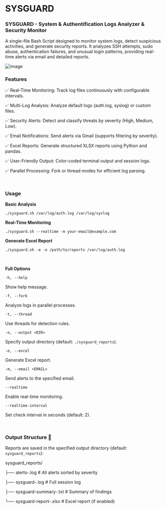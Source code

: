 # SYSGUARD

<h3>SYSGUARD - System & Authentification Logs Analyzer & Security Monitor</h3>

A single-file Bash Script designed to monitor system logs, detect suspicious activities, and generate security reports. It analyzes SSH attempts, sudo abuse, authentication failures, and unusual login patterns, providing real-time alerts via email and detailed reports.

![image](https://github.com/user-attachments/assets/02a94113-59ec-494f-b024-9a303015719d)


<h3>Features</h3>

✅ Real-Time Monitoring: Track log files continuously with configurable intervals.

✅ Multi-Log Analysis: Analyze default logs (auth.log, syslog) or custom files.

✅ Security Alerts: Detect and classify threats by severity (High, Medium, Low).

✅ Email Notifications: Send alerts via Gmail (supports filtering by severity).

✅ Excel Reports: Generate structured XLSX reports using Python and pandas.

✅ User-Friendly Output: Color-coded terminal output and session logs.

✅ Parallel Processing: Fork or thread modes for efficient log parsing.

</br>

<h3>Usage</h3>

**Basic Analysis**

```
./sysguard.sh /var/log/auth.log /var/log/syslog
```

**Real-Time Monitoring**

```
./sysguard.sh --realtime -m your-email@example.com
```

**Generate Excel Report**

```
./sysguard.sh -e -o /path/to/reports /var/log/auth.log
```

</br>

**Full Options**


`-h, --help`

Show help message.

`-f, --fork`

Analyze logs in parallel processes.

`-t, --thread`

Use threads for detection rules.

`-o, --output <DIR>`

Specify output directory (default:  `./sysguard_reports`).

`-e, --excel`

Generate Excel report.

`-m, --email <EMAIL>`

Send alerts to the specified email.

`--realtime`

Enable real-time monitoring.

`--realtime-interval`

Set check interval in seconds (default: 2).

</br>

<h3>Output Structure 📂</h3>


Reports are saved in the specified output directory (default:  `sysguard_reports`):


sysguard_reports/

├── alerts-<TIMESTAMP>.log       # All alerts sorted by severity

├── sysguard-<TIMESTAMP>.log     # Full session log

├── sysguard-summary-<TIMESTAMP>.txt  # Summary of findings

└── sysguard-report-<TIMESTAMP>.xlsx  # Excel report (if enabled)

